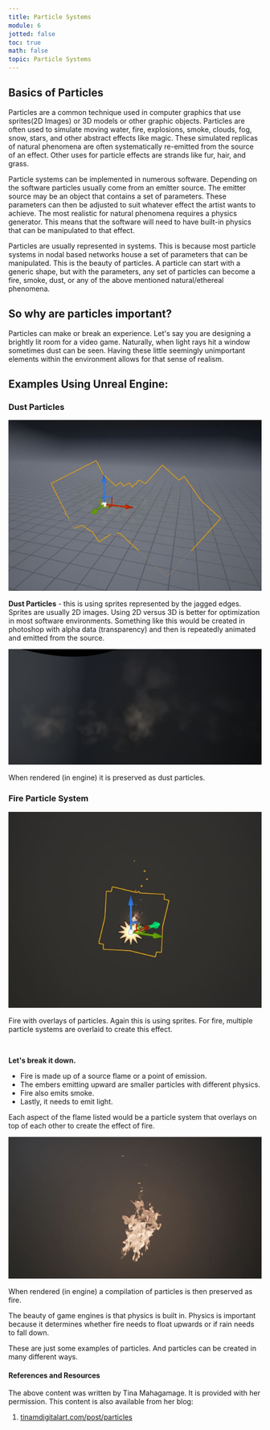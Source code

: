 ```yaml
---
title: Particle Systems
module: 6
jotted: false
toc: true
math: false
topic: Particle Systems
---
```


## Basics of Particles

Particles are a common technique used in computer graphics that use sprites(2D Images) or 3D models or other graphic objects.  Particles are often used to simulate moving water, fire, explosions, smoke, clouds, fog, snow, stars, and other abstract effects like magic.  These simulated replicas of natural phenomena are often systematically re-emitted from the source of an effect.  Other uses for particle effects are strands like fur, hair, and grass.

Particle systems can be implemented in numerous software.  Depending on the software particles usually come from an emitter source.  The emitter source may be an object that contains a set of parameters.  These parameters can then be adjusted to suit whatever effect the artist wants to achieve.  The most realistic for natural phenomena requires a physics generator.  This means that the software will need to have built-in physics that can be manipulated to that effect.

Particles are usually represented in systems.  This is because most particle systems in nodal based networks house a set of parameters that can be manipulated.  This is the beauty of particles.  A particle can start with a generic shape, but with the parameters, any set of particles can become a fire, smoke, dust, or any of the above mentioned natural/ethereal phenomena.

## So why are particles important?

Particles can make or break an experience.  Let's say you are designing a brightly lit room for a video game.  Naturally, when light rays hit a window sometimes dust can be seen.  Having these little seemingly unimportant elements within the environment allows for that sense of realism.

## Examples Using Unreal Engine:

### Dust Particles

![Dust particles using sprites](../imgs/Image3.JPG "Dust particles ising sprites")

**Dust Particles** -  this is using sprites represented by the jagged edges.  Sprites are usually 2D images.  Using 2D versus 3D is better for optimization in most software environments.  Something like this would be created in photoshop with alpha data (transparency) and then is repeatedly animated and emitted from the source.

![Example of dust particles after rendering](../imgs/Image4a.JPG "Example of dust particles after rendering") 

When rendered (in engine) it is preserved as dust particles.

### Fire Particle System

![Example of outline for particles that will create fire.](../imgs/Image5.JPG "Example of outline for particles that will create fire.")

Fire with overlays of particles.  Again this is using sprites.  For fire, multiple particle systems are overlaid to create this effect.

<br />


**Let's break it down.**

- Fire is made up of a source flame or a point of emission.
- The embers emitting upward are smaller particles with different physics.
- Fire also emits smoke.
- Lastly, it needs to emit light.

Each aspect of the flame listed would be a particle system that overlays on top of each other to create the effect of fire.

![Example of rendered fire effect using a particles-system-based approach.](../imgs/Image6.JPG "Example of rendered fire effect using a particles-system-based approach.")

When rendered (in engine) a compilation of particles is then preserved as fire.

The beauty of game engines is that physics is built in.  Physics is important because it determines whether fire needs to float upwards or if rain needs to fall down.

These are just some examples of particles.  And particles can be created in many different ways.



<div class="ref">
<h4>References and Resources</h4>

The above content was written by Tina Mahagamage. It is provided with her permission. This content is also available from her blog:

<ol>
<li><a href="https://www.tinamdigitalart.com/post/particles">tinamdigitalart.com/post/particles</a></li>
</ol>
</div>
